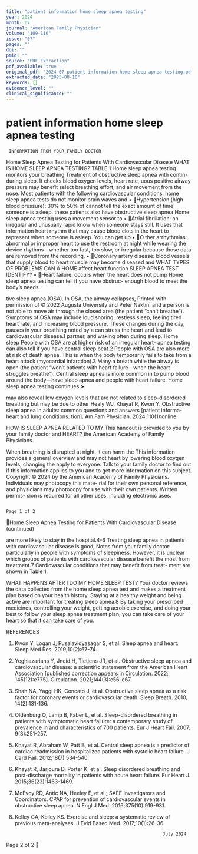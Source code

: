 ```yaml
---
title: "patient information home sleep apnea testing"
year: 2024
month: 07
journal: "American Family Physician"
volume: "109-110"
issue: "07"
pages: ""
doi: ""
pmid: ""
source: "PDF Extraction"
pdf_available: true
original_pdf: "2024-07-patient-information-home-sleep-apnea-testing.pdf"
extracted_date: "2025-08-10"
keywords: []
evidence_level: ""
clinical_significance: ""
---
```


# patient information home sleep apnea testing

     INFORMATION FROM YOUR FAMILY DOCTOR



Home Sleep Apnea Testing for Patients
With Cardiovascular Disease
WHAT IS HOME SLEEP APNEA TESTING?
                                                             TABLE 1
Home sleep apnea testing monitors your breathing
                                                             Treatment of obstructive sleep apnea with contin-
during sleep. It checks blood oxygen levels, heart rate,
                                                             uous positive airway pressure may benefit select
breathing effort, and air movement from the nose. Most
                                                             patients with the following cardiovascular conditions:
home sleep apnea tests do not monitor brain waves and
                                                             • Hypertension (high blood pressure): 30% to 50% of
cannot tell the exact amount of time someone is asleep.        these patients also have obstructive sleep apnea
Home sleep apnea testing uses a movement sensor to
                                                             • Atrial fibrillation: an irregular and unusually rapid
know when someone stays still. It uses that information        heart rhythm that may cause blood clots in the heart
to represent when someone is asleep. You can get up          • O ther arrhythmias: abnormal or improper heart
to use the restroom at night while wearing the device          rhythms - whether too fast, too slow, or irregular
because those data are removed from the recording.           • Coronary artery disease: blood vessels that supply
                                                               blood to heart muscle may become diseased and
WHAT TYPES OF PROBLEMS CAN A HOME                              affect heart function
SLEEP APNEA TEST IDENTIFY?                                   • Heart failure: occurs when the heart does not pump
Home sleep apnea testing can tell if you have obstruc-         enough blood to meet the body’s needs

tive sleep apnea (OSA). In OSA, the airway collapses,        Printed with permission of © 2022 Augusta University and Peter
                                                             Naktin.
and a person is not able to move air through the closed
area (the patient “can’t breathe”). Symptoms of OSA
may include loud snoring, restless sleep, feeling tired    heart rate, and increasing blood pressure. These changes
during the day, pauses in your breathing noted by a        can stress the heart and lead to cardiovascular disease.1
partner, and waking often during sleep. Home sleep         People with OSA are at higher risk of an irregular heart-
apnea testing can also tell if you have central sleep      beat.2 People with OSA are also more at risk of death
apnea. This is when the body temporarily fails to take     from a heart attack (myocardial infarction).3 Many
a breath while the airway is open (the patient “won’t      patients with heart failure—when the heart struggles
breathe”). Central sleep apnea is more common in           to pump blood around the body—have sleep apnea and
people with heart failure. Home sleep apnea testing                                                                continues ➤

may also reveal low oxygen levels that are not related
to sleep-disordered breathing but may be due to other        Healy WJ, Khayat R, Kwon Y. Obstructive sleep apnea in
                                                             adults: common questions and answers [patient informa-
heart and lung conditions.
                                                             tion]. Am Fam Physician. 2024;110(1):online.

HOW IS SLEEP APNEA RELATED TO MY                             This handout is provided to you by your family doctor and
HEART?                                                       the American Academy of Family Physicians.

When breathing is disrupted at night, it can harm the        This information provides a general overview and may not
heart by lowering blood oxygen levels, changing the          apply to everyone. Talk to your family doctor to find out if
                                                             this information applies to you and to get more information
                                                             on this subject. Copyright © 2024 by the American Academy
                                                             of Family Physicians. Individuals may photocopy this mate-
                                                             rial for their own personal reference, and physicians may
                                                             photocopy for use with their own patients. Written permis-
                                                             sion is required for all other uses, including electronic uses.



                                                                                                                    Page 1 of 2
Home Sleep Apnea Testing for Patients
With Cardiovascular Disease (continued)

are more likely to stay in the hospital.4-6 Treating sleep
apnea in patients with cardiovascular disease is good,                      Notes from your family doctor:
particularly in people with symptoms of sleepiness.
However, it is unclear which groups of patients with
cardiovascular disease benefit the most from treatment.7
Cardiovascular conditions that may benefit from treat-
ment are shown in Table 1.

WHAT HAPPENS AFTER I DO MY HOME
SLEEP TEST?
Your doctor reviews the data collected from the home
sleep apnea test and makes a treatment plan based on
your health history. Staying at a healthy weight and
being active are important for treating sleep apnea.8
By taking your prescribed medicines, controlling your
weight, getting aerobic exercise, and doing your best to
follow your sleep apnea treatment plan, you can take
care of your heart so that it can take care of you.

REFERENCES
1. Kwon Y, Logan J, Pusalavidyasagar S, et al. Sleep apnea and heart.
   Sleep Med Res. 2019;10(2):67-74.
2. Yeghiazarians Y, Jneid H, Tietjens JR, et al. Obstructive sleep apnea
   and cardiovascular disease: a scientific statement from the American
   Heart Association [published correction appears in Circulation. 2022;​
   145(12):e775]. Circulation. 2021;144(3):e56-e67.
3. Shah NA, Yaggi HK, Concato J, et al. Obstructive sleep apnea as a risk
   factor for coronary events or cardiovascular death. Sleep Breath.
   2010;​14(2):131-136.
4. Oldenburg O, Lamp B, Faber L, et al. Sleep-disordered breathing in
   patients with symptomatic heart failure: a contemporary study of
   prevalence in and characteristics of 700 patients. Eur J Heart Fail.
   2007;​9(3):251-257.
5. Khayat R, Abraham W, Patt B, et al. Central sleep apnea is a predictor
   of cardiac readmission in hospitalized patients with systolic heart
   failure. J Card Fail. 2012;18(7):534-540.
6. Khayat R, Jarjoura D, Porter K, et al. Sleep disordered breathing and
   post-discharge mortality in patients with acute heart failure. Eur
   Heart J. 2015;36(23):1463-1469.
7. McEvoy RD, Antic NA, Heeley E, et al.; SAFE Investigators and
   Coordinators. CPAP for prevention of cardiovascular events in
   obstructive sleep apnea. N Engl J Med. 2016;375(10):919-931.
8. Kelley GA, Kelley KS. Exercise and sleep: a systematic review of
   previous meta-analyses. J Evid Based Med. 2017;10(1):26-36.




                                                               July 2024


Page 2 of 2
